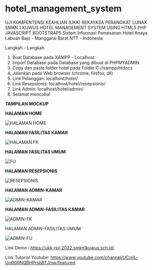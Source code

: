 # hotel_management_system
UJI KOMPENTENSI KEAHLIAN (UKK) REKAYASA PERANGKAT LUNAK SMKN 1 KUWUS 
HOTEL MANAGEMENT SYSTEM USING HTML5 PHP JAVASCRIPT BOOTSTRAP5
Sistem Informasi Pemesanan Hotel Anaya Labuan Bajo - Manggarai Barat NTT - Indonesia

Langkah - Langkah
1. Buat Database pada XAMPP - Localhost
2. Import Database pada Database yang dibuat di PHPMYADMIN
3. Copy dan paste folder hotel pada Folder C://xampp/htdocs
4. Jalankan pada Web browser (chrome, firefox, dll)
5. Link Pelanggan: localhost/hotel/
6. Link Resepsionis: localhost/hotel/resepsionis/
7. Link Admin: localhost/hotel/admin/
8. Selamat mencoba! 

**TAMPILAN MOCKUP**

**HALAMAN HOME**

![HALAMAN HOME](https://user-images.githubusercontent.com/88584119/160518760-b4ac1820-3d33-4af2-ac90-eeccb10fa995.jpg)

**HALAMAN FASILITAS KAMAR**

![HALAMAN FK](https://user-images.githubusercontent.com/88584119/160518806-1c380a98-a46a-4388-b596-d1ae875c6305.jpg)

**HALAMAN FASILITAS UMUM**

![FU](https://user-images.githubusercontent.com/88584119/160518850-b4e91032-e856-4c9d-bf22-42c73b73b010.jpg)

**HALAMAN RESEPSIONIS**

![RESEPSIONIS](https://user-images.githubusercontent.com/88584119/160518885-a98cbcce-08e8-4c58-8339-0e136cdb7fc8.jpg)

**HALAMAN ADMIN-KAMAR**

![ADMIN-KAMAR](https://user-images.githubusercontent.com/88584119/160518931-4ccbb4eb-780d-4f32-8693-c7e666e758bd.jpg)

**HALAMAN ADMIN-FASILITAS KAMAR**

![ADMIN-FK](https://user-images.githubusercontent.com/88584119/160519004-d08b6094-8ca3-4370-9eb4-861aca3db9e9.jpg)

HALAMAN ADMIN-FASILITAS UMUM

![ADMIN-FU](https://user-images.githubusercontent.com/88584119/160519045-37c1d3dd-aa91-44ba-8bde-746eda225c4f.jpg)



Link Demo : https://ukk-rpl-2022.smkn1kuwus.sch.id/

Link Tutorial Youtube:
https://www.youtube.com/channel/UCmIL-UoO0RNQBHPrsbBTJmw/featured




